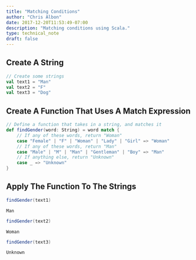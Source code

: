 ```yaml
---
title: "Matching Conditions"
author: "Chris Albon"
date: 2017-12-20T11:53:49-07:00
description: "Matching conditions using Scala."
type: technical_note
draft: false
---
```

## Create A String


```scala
// Create some strings
val text1 = "Man"
val text2 = "F"
val text3 = "Dog"
```

## Create A Function That Uses A Match Expression


```scala
// Define a function that takes in a string, and matches it
def findGender(word: String) = word match {
    // If any of these words, return "Woman"
    case "Female" | "F" | "Woman" | "Lady" | "Girl" => "Woman"
    // If any of these words, return "Man"
    case "Male" | "M" | "Man" | "Gentleman" | "Boy" => "Man"
    // If anything else, return "Unknown"
    case _ => "Unknown"
}
```

## Apply The Function To The Strings


```scala
findGender(text1)
```




    Man




```scala
findGender(text2)
```




    Woman




```scala
findGender(text3)
```




    Unknown


